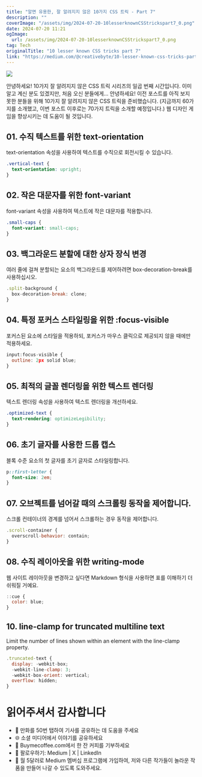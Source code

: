 ```yaml
---
title: "알면 유용한, 잘 알려지지 않은 10가지 CSS 트릭 - Part 7"
description: ""
coverImage: "/assets/img/2024-07-20-10lesserknownCSStrickspart7_0.png"
date: 2024-07-20 11:21
ogImage: 
  url: /assets/img/2024-07-20-10lesserknownCSStrickspart7_0.png
tag: Tech
originalTitle: "10 lesser known CSS tricks part 7"
link: "https://medium.com/@creativebyte/10-lesser-known-css-tricks-part-7-4a6f3b17e97c"
---
```



<img src="/assets/img/2024-07-20-10lesserknownCSStrickspart7_0.png" />

안녕하세요! 10가지 잘 알려지지 않은 CSS 트릭 시리즈의 일곱 번째 시간입니다. 이미 알고 계신 분도 있겠지만, 처음 오신 분들에게... 안녕하세요! 이전 포스트를 아직 보지 못한 분들을 위해 10가지 잘 알려지지 않은 CSS 트릭을 준비했습니다. (지금까지 60가지를 소개했고, 이번 포스트 이후로는 70가지 트릭을 소개할 예정입니다.) 웹 디자인 게임을 향상시키는 데 도움이 될 것입니다.

## 01. 수직 텍스트를 위한 text-orientation

text-orientation 속성을 사용하여 텍스트를 수직으로 회전시킬 수 있습니다.

<div class="content-ad"></div>

```css
.vertical-text {
  text-orientation: upright;
}
```

## 02. 작은 대문자를 위한 font-variant

font-variant 속성을 사용하여 텍스트에 작은 대문자를 적용합니다.

```css
.small-caps {
  font-variant: small-caps;
}
```

<div class="content-ad"></div>

## 03. 백그라운드 분할에 대한 상자 장식 변경

여러 줄에 걸쳐 분할되는 요소의 백그라운드를 제어하려면 box-decoration-break를 사용하십시오.

```js
.split-background {
  box-decoration-break: clone;
}
```

## 04. 특정 포커스 스타일링을 위한 :focus-visible

<div class="content-ad"></div>

포커스된 요소에 스타일을 적용하되, 포커스가 마우스 클릭으로 제공되지 않을 때에만 적용하세요.

```js
input:focus-visible {
  outline: 2px solid blue;
}
```

## 05. 최적의 글꼴 렌더링을 위한 텍스트 렌더링

텍스트 렌더링 속성을 사용하여 텍스트 렌더링을 개선하세요.

<div class="content-ad"></div>

```css
.optimized-text {
  text-rendering: optimizeLegibility;
}
```

## 06. 초기 글자를 사용한 드롭 캡스

블록 수준 요소의 첫 글자를 초기 글자로 스타일링합니다.

```css
p::first-letter {
  font-size: 2em;
}
```

<div class="content-ad"></div>

## 07. 오브젝트를 넘어갈 때의 스크롤링 동작을 제어합니다.

스크롤 컨테이너의 경계를 넘어서 스크롤하는 경우 동작을 제어합니다.

```js
.scroll-container {
  overscroll-behavior: contain;
}
```

## 08. 수직 레이아웃을 위한 writing-mode

<div class="content-ad"></div>

웹 사이트 레이아웃을 변경하고 싶다면 Markdown 형식을 사용하면 표를 이해하기 더 쉬워질 거예요. 

<div class="content-ad"></div>

```js
::cue {
  color: blue;
}   
```

## 10. line-clamp for truncated multiline text

Limit the number of lines shown within an element with the line-clamp property.

```js
.truncated-text {
  display: -webkit-box;
  -webkit-line-clamp: 3;
  -webkit-box-orient: vertical;
  overflow: hidden;
}  
```

<div class="content-ad"></div>

# 읽어주셔서 감사합니다

- 👏 만화를 50번 탭하여 기사를 공유하는 데 도움을 주세요
- 🌐 소셜 미디어에서 이야기를 공유하세요
- 🤝 Buymecoffee.com에서 한 잔 커피를 기부하세요
- 🔔 팔로우하기: Medium | X | LinkedIn
- 📝 월 5달러로 Medium 멤버십 프로그램에 가입하여, 저와 다른 작가들이 놀라운 작품을 만들어 나갈 수 있도록 도와주세요.